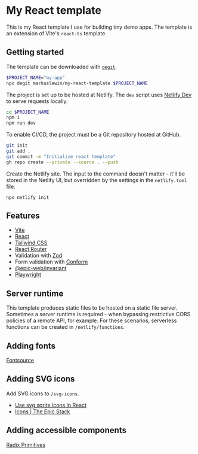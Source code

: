 # My React template

This is my React template I use for building tiny demo apps. The template is an extension of Vite's `react-ts` template.

## Getting started

The template can be downloaded with [`degit`](https://github.com/Rich-Harris/degit).

```bash
$PROJECT_NAME="my-app"
npx degit markuslewin/my-react-template $PROJECT_NAME
```

The project is set up to be hosted at Netlify. The `dev` script uses [Netlify Dev](https://docs.netlify.com/cli/local-development/) to serve requests locally.

```bash
cd $PROJECT_NAME
npm i
npm run dev
```

To enable CI/CD, the project must be a Git repository hosted at GitHub.

```bash
git init
git add .
git commit -m "Initialize react template"
gh repo create --private --source . --push
```

Create the Netlify site. The input to the command doesn't matter - it'll be stored in the Netlify UI, but overridden by the settings in the `netlify.toml` file.

```
npx netlify init
```

## Features

- [Vite](https://vitejs.dev/)
- [React](https://react.dev/)
- [Tailwind CSS](https://tailwindcss.com/)
- [React Router](https://reactrouter.com/en/main)
- Validation with [Zod](https://zod.dev/)
- Form validation with [Conform](https://conform.guide/)
- [@epic-web/invariant](https://github.com/epicweb-dev/invariant)
- [Playwright](https://playwright.dev/)

## Server runtime

This template produces static files to be hosted on a static file server. Sometimes a server runtime is required - when bypassing restrictive CORS policies of a remote API, for example. For these scenarios, serverless functions can be created in `/netlify/functions`.

## Adding fonts

[Fontsource](https://fontsource.org/)

## Adding SVG icons

Add SVG icons to `/svg-icons`.

- [Use svg sprite icons in React](https://www.jacobparis.com/content/svg-icons)
- [Icons | The Epic Stack](https://github.com/epicweb-dev/epic-stack/blob/main/docs/icons.md)

## Adding accessible components

[Radix Primitives](https://www.radix-ui.com/primitives/docs/overview/introduction)
